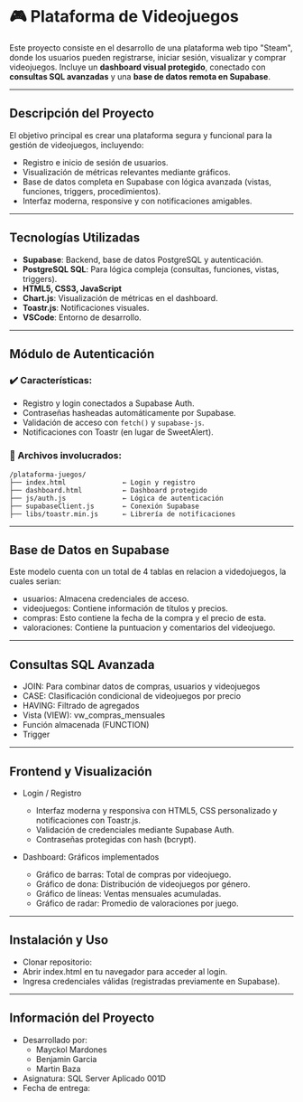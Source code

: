 # 🎮 Plataforma de Videojuegos

Este proyecto consiste en el desarrollo de una plataforma web tipo "Steam", donde los usuarios pueden registrarse, iniciar sesión, visualizar y comprar videojuegos. Incluye un **dashboard visual protegido**, conectado con **consultas SQL avanzadas** y una **base de datos remota en Supabase**.

---

## Descripción del Proyecto

El objetivo principal es crear una plataforma segura y funcional para la gestión de videojuegos, incluyendo:

- Registro e inicio de sesión de usuarios.
- Visualización de métricas relevantes mediante gráficos.
- Base de datos completa en Supabase con lógica avanzada (vistas, funciones, triggers, procedimientos).
- Interfaz moderna, responsive y con notificaciones amigables.

---

## Tecnologías Utilizadas

- **Supabase**: Backend, base de datos PostgreSQL y autenticación.
- **PostgreSQL SQL**: Para lógica compleja (consultas, funciones, vistas, triggers).
- **HTML5, CSS3, JavaScript**
- **Chart.js**: Visualización de métricas en el dashboard.
- **Toastr.js**: Notificaciones visuales.
- **VSCode**: Entorno de desarrollo.

---

## Módulo de Autenticación

### ✔️ Características:

- Registro y login conectados a Supabase Auth.
- Contraseñas hasheadas automáticamente por Supabase.
- Validación de acceso con `fetch()` y `supabase-js`.
- Notificaciones con Toastr (en lugar de SweetAlert).

### 📁 Archivos involucrados:

```plaintext
/plataforma-juegos/
├── index.html              ← Login y registro
├── dashboard.html          ← Dashboard protegido
├── js/auth.js              ← Lógica de autenticación
├── supabaseClient.js       ← Conexión Supabase
├── libs/toastr.min.js      ← Librería de notificaciones
```

---

## Base de Datos en Supabase

Este modelo cuenta con un total de 4 tablas en relacion a videdojuegos, la cuales serian:

- usuarios: Almacena credenciales de acceso.
- videojuegos: Contiene información de títulos y precios.
- compras: Esto contiene la fecha de la compra y el precio de esta.
- valoraciones: Contiene la puntuacion y comentarios del videojuego.

---

## Consultas SQL Avanzada

- JOIN: Para combinar datos de compras, usuarios y videojuegos
- CASE: Clasificación condicional de videojuegos por precio
- HAVING: Filtrado de agregados
- Vista (VIEW): vw_compras_mensuales
- Función almacenada (FUNCTION)
- Trigger

---

## Frontend y Visualización

- Login / Registro
  - Interfaz moderna y responsiva con HTML5, CSS personalizado y notificaciones con Toastr.js.
  - Validación de credenciales mediante Supabase Auth.
  - Contraseñas protegidas con hash (bcrypt).
 
- Dashboard: Gráficos implementados
  - Gráfico de barras: Total de compras por videojuego.
  - Gráfico de dona: Distribución de videojuegos por género.
  - Gráfico de líneas: Ventas mensuales acumuladas.
  - Gráfico de radar: Promedio de valoraciones por juego.

---

## Instalación y Uso

- Clonar repositorio: 
- Abrir index.html en tu navegador para acceder al login.
- Ingresa credenciales válidas (registradas previamente en Supabase).

---

## Información del Proyecto

- Desarrollado por:
  - Mayckol Mardones
  - Benjamin Garcia
  - Martin Baza
- Asignatura: SQL Server Aplicado 001D
- Fecha de entrega: 
